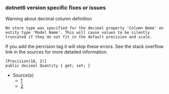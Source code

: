 ### dotnet6 version specific fixes or issues

Warning about decimal column definition

`No store type was specified for the decimal property 'Column Name' on entity type 'Model Name'. This will cause values to be silently truncated if they do not fit in the default precision and scale. `

If you add the percision tag it will stop these errors. See the stack overflow link in the sources for more detailed information.

```
[Precision(18, 2)]
public decimal Quantity { get; set; }
```

- Source(s)
  - [1](https://stackoverflow.com/questions/62550667/validation-30000-no-type-specified-for-the-decimal-column)
  - [2](link2)
